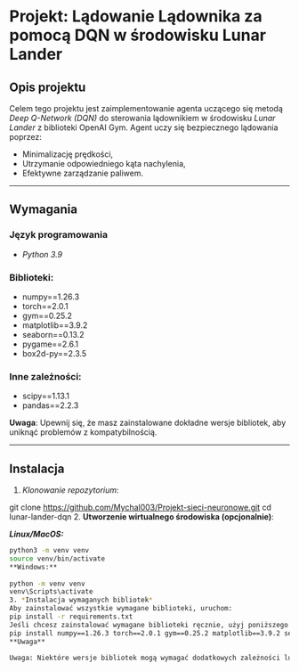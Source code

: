 # Projekt: Lądowanie Lądownika za pomocą DQN w środowisku Lunar Lander

## Opis projektu
Celem tego projektu jest zaimplementowanie agenta uczącego się metodą *Deep Q-Network (DQN)* do sterowania lądownikiem w środowisku *Lunar Lander* z biblioteki OpenAI Gym. Agent uczy się bezpiecznego lądowania poprzez:
- Minimalizację prędkości,
- Utrzymanie odpowiedniego kąta nachylenia,
- Efektywne zarządzanie paliwem.

---

## Wymagania

### Język programowania
- *Python 3.9*

### Biblioteki:
- numpy==1.26.3
- torch==2.0.1
- gym==0.25.2
- matplotlib==3.9.2
- seaborn==0.13.2
- pygame==2.6.1
- box2d-py==2.3.5

### Inne zależności:
- scipy==1.13.1
- pandas==2.2.3

**Uwaga**: Upewnij się, że masz zainstalowane dokładne wersje bibliotek, aby uniknąć problemów z kompatybilnością.


---

## Instalacja

1. *Klonowanie repozytorium*:
   
git clone https://github.com/Mychal003/Projekt-sieci-neuronowe.git
cd lunar-lander-dqn
2. **Utworzenie wirtualnego środowiska (opcjonalnie)**:

***Linux/MacOS:***
```bash
python3 -m venv venv
source venv/bin/activate
**Windows:** 
   
python -m venv venv
venv\Scripts\activate
3. *Instalacja wymaganych bibliotek*  
Aby zainstalować wszystkie wymagane biblioteki, uruchom:
pip install -r requirements.txt
Jeśli chcesz zainstalować wymagane biblioteki ręcznie, użyj poniższego polecenia:  
pip install numpy==1.26.3 torch==2.0.1 gym==0.25.2 matplotlib==3.9.2 seaborn==0.13.2 pygame==2.6.1 box2d-py==2.3.5 scipy==1.13.1 pandas==2.2.3
**Uwaga**  

Uwaga: Niektóre wersje bibliotek mogą wymagać dodatkowych zależności lub specyficznych wersji innych pakietów.

